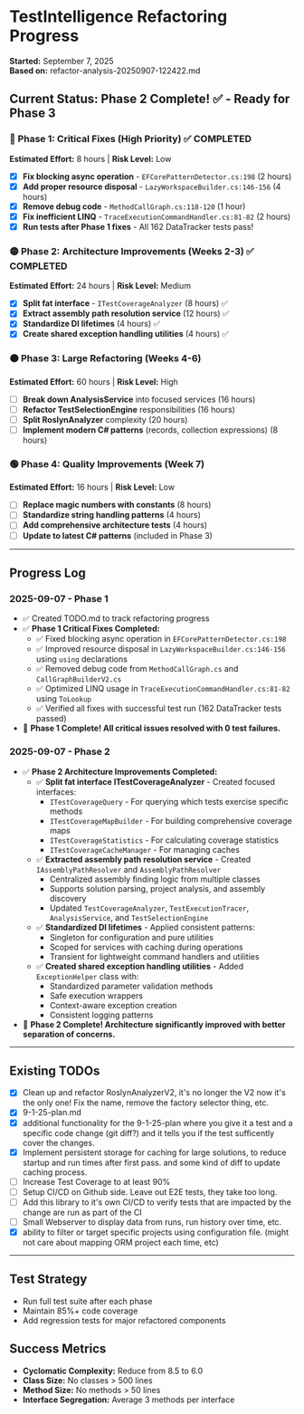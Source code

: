 
# TestIntelligence Refactoring Progress

**Started:** September 7, 2025  
**Based on:** refactor-analysis-20250907-122422.md  

## Current Status: Phase 2 Complete! ✅ - Ready for Phase 3

### 🔴 Phase 1: Critical Fixes (High Priority) ✅ **COMPLETED**
**Estimated Effort:** 8 hours | **Risk Level:** Low

- [x] **Fix blocking async operation** - `EFCorePatternDetector.cs:198` (2 hours)
- [x] **Add proper resource disposal** - `LazyWorkspaceBuilder.cs:146-156` (4 hours) 
- [x] **Remove debug code** - `MethodCallGraph.cs:118-120` (1 hour)
- [x] **Fix inefficient LINQ** - `TraceExecutionCommandHandler.cs:81-82` (2 hours)
- [x] **Run tests after Phase 1 fixes** - All 162 DataTracker tests pass!

### 🟡 Phase 2: Architecture Improvements (Weeks 2-3) ✅ **COMPLETED**
**Estimated Effort:** 24 hours | **Risk Level:** Medium

- [x] **Split fat interface** - `ITestCoverageAnalyzer` (8 hours) ✅
- [x] **Extract assembly path resolution service** (12 hours) ✅
- [x] **Standardize DI lifetimes** (4 hours) ✅
- [x] **Create shared exception handling utilities** (4 hours) ✅

### 🟠 Phase 3: Large Refactoring (Weeks 4-6)
**Estimated Effort:** 60 hours | **Risk Level:** High

- [ ] **Break down AnalysisService** into focused services (16 hours)
- [ ] **Refactor TestSelectionEngine** responsibilities (16 hours)
- [ ] **Split RoslynAnalyzer** complexity (20 hours)
- [ ] **Implement modern C# patterns** (records, collection expressions) (8 hours)

### 🟢 Phase 4: Quality Improvements (Week 7)
**Estimated Effort:** 16 hours | **Risk Level:** Low

- [ ] **Replace magic numbers with constants** (8 hours)
- [ ] **Standardize string handling patterns** (4 hours)
- [ ] **Add comprehensive architecture tests** (4 hours)
- [ ] **Update to latest C# patterns** (included in Phase 3)

---

## Progress Log

### 2025-09-07 - Phase 1
- ✅ Created TODO.md to track refactoring progress
- ✅ **Phase 1 Critical Fixes Completed:**
  - ✅ Fixed blocking async operation in `EFCorePatternDetector.cs:198`
  - ✅ Improved resource disposal in `LazyWorkspaceBuilder.cs:146-156` using `using` declarations
  - ✅ Removed debug code from `MethodCallGraph.cs` and `CallGraphBuilderV2.cs`
  - ✅ Optimized LINQ usage in `TraceExecutionCommandHandler.cs:81-82` using `ToLookup`
  - ✅ Verified all fixes with successful test run (162 DataTracker tests passed)
- 🎉 **Phase 1 Complete! All critical issues resolved with 0 test failures.**

### 2025-09-07 - Phase 2
- ✅ **Phase 2 Architecture Improvements Completed:**
  - ✅ **Split fat interface ITestCoverageAnalyzer** - Created focused interfaces:
    - `ITestCoverageQuery` - For querying which tests exercise specific methods
    - `ITestCoverageMapBuilder` - For building comprehensive coverage maps
    - `ITestCoverageStatistics` - For calculating coverage statistics
    - `ITestCoverageCacheManager` - For managing caches
  - ✅ **Extracted assembly path resolution service** - Created `IAssemblyPathResolver` and `AssemblyPathResolver`
    - Centralized assembly finding logic from multiple classes
    - Supports solution parsing, project analysis, and assembly discovery
    - Updated `TestCoverageAnalyzer`, `TestExecutionTracer`, `AnalysisService`, and `TestSelectionEngine`
  - ✅ **Standardized DI lifetimes** - Applied consistent patterns:
    - Singleton for configuration and pure utilities
    - Scoped for services with caching during operations
    - Transient for lightweight command handlers and utilities
  - ✅ **Created shared exception handling utilities** - Added `ExceptionHelper` class with:
    - Standardized parameter validation methods
    - Safe execution wrappers
    - Context-aware exception creation
    - Consistent logging patterns
- 🎉 **Phase 2 Complete! Architecture significantly improved with better separation of concerns.**

---

## Existing TODOs

- [x] Clean up and refactor RoslynAnalyzerV2, it's no longer the V2 now it's the only one! Fix the name, remove the factory selector thing, etc.
- [x] 9-1-25-plan.md
- [x] additional functionality for the 9-1-25-plan where you give it a test and a specific code change (git diff?) and it tells you if the test sufficently cover the changes.
- [x] Implement persistent storage for caching for large solutions, to reduce startup and run times after first pass. and some kind of diff to update caching process.
- [ ] Increase Test Coverage to at least 90%
- [ ] Setup CI/CD on Github side. Leave out E2E tests, they take too long.
- [ ] Add this library to it's own CI/CD to verify tests that are impacted by the change are run as part of the CI
- [ ] Small Webserver to display data from runs, run history over time, etc. 
- [x] ability to filter or target specific projects using configuration file. (might not care about mapping ORM project each time, etc)

---

## Test Strategy
- Run full test suite after each phase
- Maintain 85%+ code coverage
- Add regression tests for major refactored components

## Success Metrics
- **Cyclomatic Complexity:** Reduce from 8.5 to 6.0
- **Class Size:** No classes > 500 lines
- **Method Size:** No methods > 50 lines
- **Interface Segregation:** Average 3 methods per interface